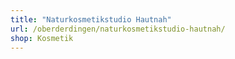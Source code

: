```yaml
---
title: "Naturkosmetikstudio Hautnah"
url: /oberderdingen/naturkosmetikstudio-hautnah/
shop: Kosmetik
---
```

